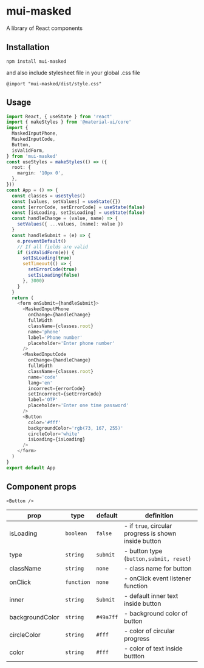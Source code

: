 # mui-masked

A library of React components

## Installation

```
npm install mui-masked
```

and also include stylesheet file in your global .css file

```
@import "mui-masked/dist/style.css"
```

## Usage

```typescript jsx
import React, { useState } from 'react'
import { makeStyles } from '@material-ui/core'
import {
  MaskedInputPhone,
  MaskedInputCode,
  Button,
  isValidForm,
} from 'mui-masked'
const useStyles = makeStyles(() => ({
  root: {
    margin: '10px 0',
  },
}))
const App = () => {
  const classes = useStyles()
  const [values, setValues] = useState({})
  const [errorCode, setErrorCode] = useState(false)
  const [isLoading, setIsLoading] = useState(false)
  const handleChange = (value, name) => {
    setValues({ ...values, [name]: value })
  }
  const handleSubmit = (e) => {
    e.preventDefault()
    // If all fields are valid
    if (isValidForm(e)) {
      setIsLoading(true)
      setTimeout(() => {
        setErrorCode(true)
        setIsLoading(false)
      }, 3000)
    }
  }
  return (
    <form onSubmit={handleSubmit}>
      <MaskedInputPhone
        onChange={handleChange}
        fullWidth
        className={classes.root}
        name='phone'
        label='Phone number'
        placeholder='Enter phone number'
      />
      <MaskedInputCode
        onChange={handleChange}
        fullWidth
        className={classes.root}
        name='code'
        lang='en'
        incorrect={errorCode}
        setIncorrect={setErrorCode}
        label='OTP'
        placeholder='Enter one time password'
      />
      <Button
        color='#fff'
        backgroundColor='rgb(73, 167, 255)'
        circleColor='white'
        isLoading={isLoading}
      />
    </form>
  )
}
export default App
```

## Component props

```
<Button />
```

| prop            | type       | default   | definition                                            |
| --------------- | ---------- | --------- | ----------------------------------------------------- |
| isLoading       | `boolean`  | `false`   | - if `true`, circular progress is shown inside button |
| type            | `string`   | `submit`  | - button type (`button,submit, reset`)                |
| className       | `string`   | `none`    | - class name for button                               |
| onClick         | `function` | `none`    | - onClick event listener function                     |
| inner           | `string`   | `Submit`  | - default inner text inside button                    |
| backgroundColor | `string`   | `#49a7ff` | - background color of button                          |
| circleColor     | `string`   | `#fff`    | - color of circular progress                          |
| color           | `string`   | `#fff`    | - color of text inside buttton                        |

<br />
<br />
<br />
